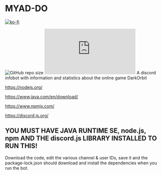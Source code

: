 # MYAD-DO

[![ko-fi](https://www.ko-fi.com/img/githubbutton_sm.svg)](https://ko-fi.com/W7W21C3X1)

![GitHub repo size](https://img.shields.io/github/repo-size/macxb/myad-do?style=plastic)
![npm](https://img.shields.io/npm/v/discord.js?label=discord.js&style=plastic)
A discord infobot with information and statistics about the online game DarkOrbit

https://nodejs.org/

https://www.java.com/en/download/

https://www.npmjs.com/

https://discord.js.org/


## YOU MUST HAVE JAVA RUNTIME SE, node.js, npm AND THE discord.js LIBRARY INSTALLED TO RUN THIS!

Download the code, edit the various channel & user IDs, save it and the package-lock.json should download and install the dependencies when you run the bot.
